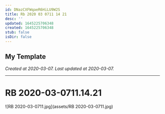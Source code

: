 ```yaml
---
id: DNazCXFWqaeR6HiLU9W2S
title: Rb 2020 03 0711 14 21
desc: ''
updated: 1645225706348
created: 1645225706348
stub: false
isDir: false
---
```

My Template
---

_Created at 2020-03-07._
_Last updated at 2020-03-07._




---

# RB 2020-03-0711.14.21


![RB 2020-03-0711.jpg](assets/RB 2020-03-0711.jpg)

